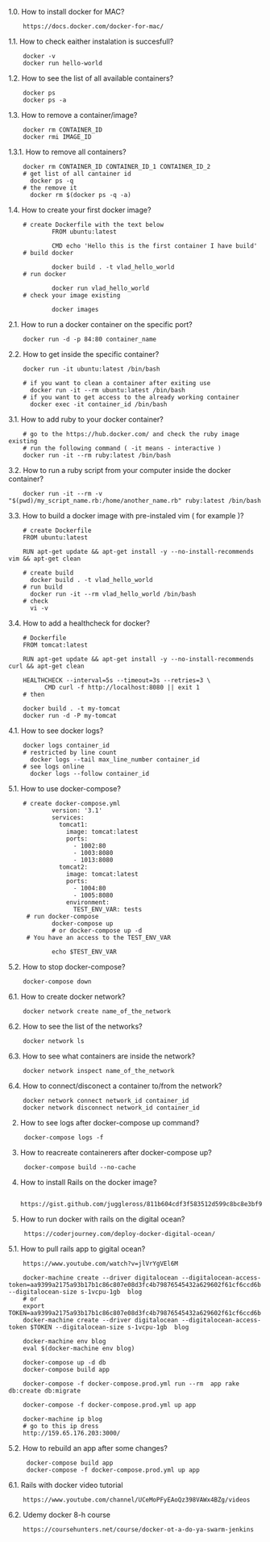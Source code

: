 1.0. How to install docker for MAC?
        
        https://docs.docker.com/docker-for-mac/
1.1. How to check eaither instalation is succesfull?
        
        docker -v
        docker run hello-world
1.2. How to see the list of all available containers?
        
        docker ps
        docker ps -a
1.3. How to remove a container/image?
        
        docker rm CONTAINER_ID
        docker rmi IMAGE_ID
1.3.1. How to remove all containers?
        
        docker rm CONTAINER_ID CONTAINER_ID_1 CONTAINER_ID_2
        # get list of all cantainer id
          docker ps -q
        # the remove it
          docker rm $(docker ps -q -a)
1.4. How to create your first docker image?
             
        # create Dockerfile with the text below
                FROM ubuntu:latest

                CMD echo 'Hello this is the first container I have build'
        # build docker
        
                docker build . -t vlad_hello_world
        # run docker 
                
                docker run vlad_hello_world
        # check your image existing
                
                docker images
2.1. How to run a docker container on the specific port?
        
        docker run -d -p 84:80 container_name
2.2. How to get inside the specific container?
        
        docker run -it ubuntu:latest /bin/bash
        
        # if you want to clean a container after exiting use 
          docker run -it --rm ubuntu:latest /bin/bash
        # if you want to get access to the already working container 
          docker exec -it container_id /bin/bash
3.1. How to add ruby to your docker container?
       
        # go to the https://hub.docker.com/ and check the ruby image existing 
        # run the following command ( -it means - interactive )
        docker run -it --rm ruby:latest /bin/bash

3.2. How to run a ruby script from your computer inside the docker container?
        
        docker run -it --rm -v "$(pwd)/my_script_name.rb:/home/another_name.rb" ruby:latest /bin/bash  

3.3. How to build a docker image with pre-instaled vim ( for example )?
        
        # create Dockerfile
        FROM ubuntu:latest

        RUN apt-get update && apt-get install -y --no-install-recommends vim && apt-get clean 
        
        # create build
          docker build . -t vlad_hello_world
        # run build
          docker run -it --rm vlad_hello_world /bin/bash
        # check 
          vi -v
3.4. How to add a healthcheck for docker?
        
        # Dockerfile
        FROM tomcat:latest

        RUN apt-get update && apt-get install -y --no-install-recommends curl && apt-get clean

        HEALTHCHECK --interval=5s --timeout=3s --retries=3 \
              CMD curl -f http://localhost:8080 || exit 1
        # then 
        
        docker build . -t my-tomcat
        docker run -d -P my-tomcat
        
4.1. How to see docker logs?
        
        docker logs container_id
        # restricted by line count
          docker logs --tail max_line_number container_id
        # see logs online
          docker logs --follow container_id
5.1. How to use docker-compose?
        
        # create docker-compose.yml
                version: '3.1'
                services:
                  tomcat1:
                    image: tomcat:latest
                    ports:
                      - 1002:80
                      - 1003:8080
                      - 1013:8080
                  tomcat2:
                    image: tomcat:latest
                    ports:
                      - 1004:80
                      - 1005:8080
                    environment:
                      TEST_ENV_VAR: tests
         # run docker-compose
                docker-compose up 
                # or docker-compose up -d
         # You have an access to the TEST_ENV_VAR
                
                echo $TEST_ENV_VAR
5.2. How to stop docker-compose?
        
        docker-compose down
6.1. How to create docker network?
        
        docker network create name_of_the_network
6.2. How to see the list of the networks?
        
        docker network ls
6.3. How to see what containers are inside the network?
        
        docker network inspect name_of_the_network
6.4. How to connect/disconect a container to/from the network?
        
        docker network connect network_id container_id
        docker network disconnect network_id container_id
2. How to see logs after docker-compose up command?
        
        docker-compose logs -f
3. How to reacreate containerers after docker-compose up?
        
        docker-compose build --no-cache
4. How to install Rails on the docker image?
        
        https://gist.github.com/juggleross/811b604cdf3f583512d599c8bc8e3bf9
        
5. How to run docker with rails on the digital ocean?
        
        https://coderjourney.com/deploy-docker-digital-ocean/
5.1. How to pull rails app to gigital ocean?

        https://www.youtube.com/watch?v=jlVrYgVEl6M
        
        docker-machine create --driver digitalocean --digitalocean-access-token=aa9399a2175a93b17b1c86c807e08d3fc4b79876545432a629602f61cf6ccd6b --digitalocean-size s-1vcpu-1gb  blog
        # or
        export TOKEN=aa9399a2175a93b17b1c86c807e08d3fc4b79876545432a629602f61cf6ccd6b
        docker-machine create --driver digitalocean --digitalocean-access-token $TOKEN --digitalocean-size s-1vcpu-1gb  blog
        
        docker-machine env blog
        eval $(docker-machine env blog)
        
        docker-compose up -d db
        docker-compose build app
        
        docker-compose -f docker-compose.prod.yml run --rm  app rake db:create db:migrate

        docker-compose -f docker-compose.prod.yml up app

        docker-machine ip blog
        # go to this ip dress
        http://159.65.176.203:3000/
5.2. How to rebuild an app after some changes?
        
         docker-compose build app
         docker-compose -f docker-compose.prod.yml up app
6.1. Rails with docker video tutorial
        
        https://www.youtube.com/channel/UCeMoPFyEAoQz398VAWx4BZg/videos
6.2. Udemy docker 8-h course
        
        https://coursehunters.net/course/docker-ot-a-do-ya-swarm-jenkins

